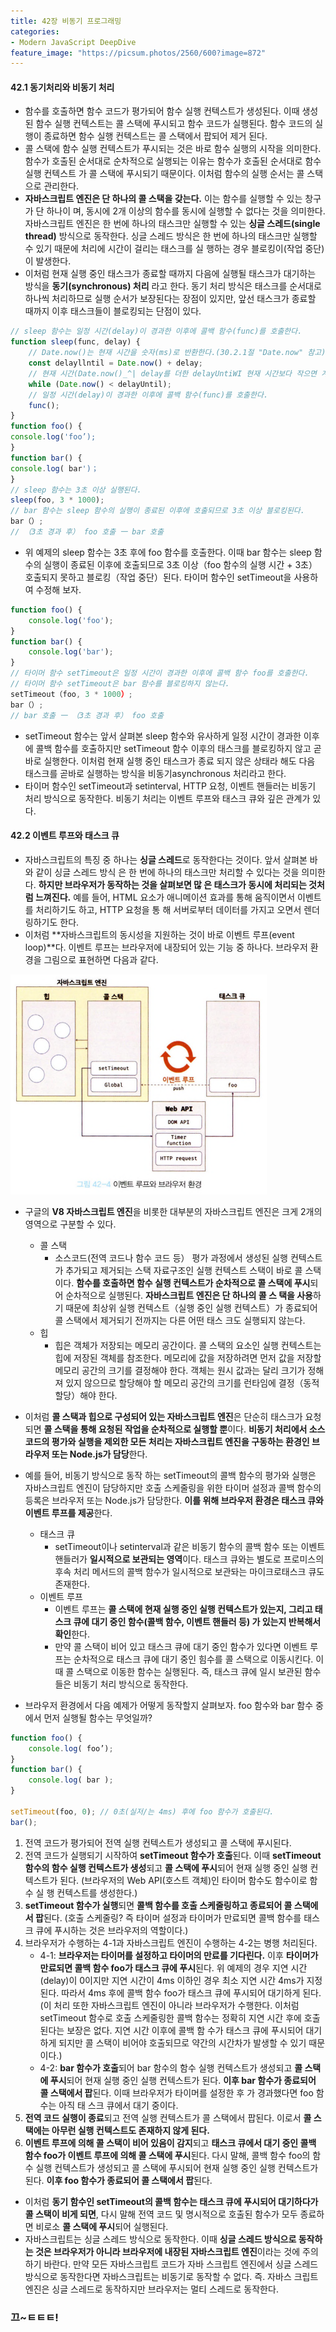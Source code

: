 ```yaml
---
title: 42장 비동기 프로그래밍
categories:
- Modern JavaScript DeepDive
feature_image: "https://picsum.photos/2560/600?image=872"
---
```


#### 42.1 동기처리와 비동기 처리

- 함수를 호출하면 함수 코드가 평가되어 함수 실행 컨텍스트가 생성된다. 이때 생성된 함수 실행 컨텍스트는 콜 스택에 푸시되고 함수 코드가 실행된다. 함수 코드의 실행이 종료하면 함수 실행 컨텍스트는 콜 스택에서 팝되어 제거 된다.
- 콜 스택에 함수 실행 컨텍스트가 푸시되는 것은 바로 함수 실행의 시작을 의미한다. 함수가 호출된 순서대로 순차적으로 실행되는 이유는 함수가 호출된 순서대로 함수 실행 컨텍스트 가 콜 스택에 푸시되기 때문이다. 이처럼 함수의 실행 순서는 콜 스택으로 관리한다.
- **자바스크립트 엔진은 단 하나의 콜 스택을 갖는다.** 이는 함수를 실행할 수 있는 창구가 단 하나이 며, 동시에 2개 이상의 함수를 동시에 실행할 수 없다는 것을 의미한다. 자바스크립트 엔진은 한 번에 하나의 태스크만 실행할 수 있는 **싱글 스레드(single thread)** 방식으로 동작한다. 싱글 스레드 방식은 한 번에 하나의 태스크만 실행할 수 있기 때문에 처리에 시간이 걸리는 태스크를 실 행하는 경우 블로킹이(작업 중단)이 발생한다.
- 이처럼 현재 실행 중인 태스크가 종료할 때까지 다음에 실행될 태스크가 대기하는 방식을 **동기(synchronous) 처리** 라고 한다. 동기 처리 방식은 태스크를 순서대로 하나씩 처리하므로 실행 순서가 보장된다는 장점이 있지만, 앞선 태스크가 종료할 때까지 이후 태스크들이 블로킹되는 단점이 있다.


``` js
// sleep 함수는 일정 시간(delay)이 경과한 이후에 콜백 함수(func)를 호출한다.
function sleep(func, delay) {
    // Date.now()는 현재 시간을 숫자(ms)로 반환한다.(30.2.1절 "Date.now" 참고)
    const delayllntil = Date.now() + delay;
    // 현재 시간(Date.now()_^| delay를 더한 delayUntiWI 현재 시간보다 작으면 계속 반복한다.
    while (Date.now() < delayUntil);
    // 일정 시간(delay)이 경과한 이후에 콜백 함수(func)를 호출한다.
    func();
}
function foo() {
console.log('foo’);
}
function bar() {
console.log( bar')；
}
// sleep 함수는 3초 이상 실행된다.
sleep(foo, 3 * 1000);
// bar 함수는 sleep 함수의 실행이 종료된 이후에 호출되므로 3초 이상 블로킹된다.
bar（）;
// （3초 경과 후） foo 호출 一 bar 호출

```

- 위 예제의 sleep 함수는 3초 후에 foo 함수를 호출한다. 이때 bar 함수는 sleep 함수의 실행이 종료된 이후에 호출되므로 3초 이상（foo 함수의 실행 시간 + 3초） 호출되지 못하고 블로킹（작업 중단）된다. 타이머 함수인 setTimeout을 사용하여 수정해 보자.

``` js
function foo() {
    console.log('foo');
}
function bar() {
    console.log('bar');
}
// 타이머 함수 setTimeout은 일정 시간이 경과한 이후에 콜백 함수 foo를 호출한다.
// 타이머 함수 setTimeout은 bar 함수를 블로킹하지 않는다.
setTimeout（foo, 3 * 1000）;
bar（）;
// bar 호출 一 （3초 경과 후） foo 호출
```

- setTimeout 함수는 앞서 살펴본 sleep 함수와 유사하게 일정 시간이 경과한 이후에 콜백 함수를 호출하지만 setTimeout 함수 이후의 태스크를 블로킹하지 않고 곧바로 실행한다. 이처럼 현재 실행 중인 태스크가 종료 되지 않은 상태라 해도 다음 태스크를 곧바로 실행하는 방식을 비동기asynchronous 처리라고 한다.
- 타이머 함수인 setTimeout과 setinterval, HTTP 요청, 이벤트 핸들러는 비동기 처리 방식으로 동작한다. 비동기 처리는 이벤트 루프와 태스크 큐와 깊은 관계가 있다.

#### 42.2 이벤트 루프와 태스크 큐

- 자바스크립트의 특징 중 하나는 **싱글 스레드**로 동작한다는 것이다. 앞서 살펴본 바와 같이 싱글 스레드 방식 은 한 번에 하나의 태스크만 처리할 수 있다는 것을 의미한다. **하지만 브라우저가 동작하는 것을 살펴보면 많 은 태스크가 동시에 처리되는 것처럼 느껴진다.** 예를 들어, HTML 요소가 애니메이션 효과를 통해 움직이면서 이벤트를 처리하기도 하고, HTTP 요청을 통 해 서버로부터 데이터를 가지고 오면서 렌더링하기도 한다.
- 이처럼 **자바스크립트의 동시성을 지원하는 것이 바로 이벤트 루프(event loop)**다. 이벤트 루프는 브라우저에 내장되어 있는 기능 중 하나다. 브라우저 환경을 그림으로 표현하면 다음과 같다.

<div><img src= "/assets/img/post/event_loop.PNG"></div>

- 구글의 **V8 자바스크립트 엔진**을 비롯한 대부분의 자바스크립트 엔진은 크게 2개의 영역으로 구분할 수 있다.
    - 콜 스택
        - 소스코드(전역 코드나 함수 코드 등） 평가 과정에서 생성된 실행 컨텍스트가 추가되고 제거되는 스택 자료구조인 실행 컨텍스트 스택이 바로 콜 스택이다. **함수를 호출하면 함수 실행 컨텍스트가 순차적으로 콜 스택에 푸시**되어 순차적으로 실행된다. **자바스크립트 엔진은 단 하나의 콜 스 택을 사용**하기 때문에 최상위 실행 컨텍스트（실행 중인 실행 컨텍스트）가 종료되어 콜 스택에서 제거되기 전까지는 다른 어떤 태스 크도 실행되지 않는다.
    - 힙
        - 힙은 객체가 저장되는 메모리 공간이다. 콜 스택의 요소인 실행 컨텍스트는 힙에 저장된 객체를 참조한다. 메모리에 값을 저장하려면 먼저 값을 저장할 메모리 공간의 크기를 결정해야 한다. 객체는 원시 값과는 달리 크기가 정해져 있지 않으므로 할당해야 할 메모리 공간의 크기를 런타임에 결정（동적 할당）해야 한다.

- 이처럼 **콜 스택과 힙으로 구성되어 있는 자바스크립트 엔진**은 단순히 태스크가 요청되면 **콜 스택을 통해 요청된 작업을 순차적으로 실행할 뿐**이다. **비동기 처리에서 소스코드의 평가와 실행을 제외한 모든 처리는 자바스크립트 엔진을 구동하는 환경인 브라우저 또는 Node.js가 담당**한다.
- 예를 들어, 비동기 방식으로 동작 하는 setTimeout의 콜백 함수의 평가와 실행은 자바스크립트 엔진이 담당하지만 호출 스케줄링을 위한 타이머 설정과 콜백 함수의 등록은 브라우저 또는 Node.js가 담당한다. **이를 위해 브라우저 환경은 태스크 큐와 이벤트 루프를 제공**한다.
    - 태스크 큐
        - setTimeout이나 setinterval과 같은 비동기 함수의 콜백 함수 또는 이벤트 핸들러가 **일시적으로 보관되는 영역**이다. 태스크 큐와는 별도로 프로미스의 후속 처리 메서드의 콜백 함수가 일시적으로 보관돠는 마이크로태스크 큐도 존재한다.
    - 이벤트 루프
        - 이벤트 루프는 **콜 스택에 현재 실행 중인 실행 컨텍스트가 있는지, 그리고 태스크 큐에 대기 중인 함수(콜백 함수, 이벤트 핸들러 등) 가 있는지 반복해서 확인**한다.
        - 만약 콜 스택이 비어 있고 태스크 큐에 대기 중인 함수가 있다면 이벤트 루프는 순차적으로 태스크 큐에 대기 중인 힘수를 콜 스택으로 이동시킨다. 이때 콜 스택으로 이동한 함수는 실행된다. 즉, 태스크 큐에 일시 보관된 함수들은 비동기 처리 방식으로 동작한다.
- 브라우저 환경에서 다음 예제가 어떻게 동작할지 살펴보자. foo 함수와 bar 함수 중에서 먼저 실행될 함수는 무엇일까?

``` js
function foo() {
    console.log( foo’);
}
function bar() {
    console.log( bar );
}

setTimeout(foo, 0); // 0초(실저/는 4ms) 후에 foo 함수가 호출된다.
bar();

```

1.  전역 코드가 평가되어 전역 실행 컨텍스트가 생성되고 콜 스택에 푸시된다.
2.	전역 코드가 실행되기 시작하여 **setTimeout 함수가 호출**된다. 이때 **setTimeout 함수의 함수 실행 컨텍스트가 생성**되고 **콜 스택에 푸시**되어 현재 실행 중인 실행 컨텍스트가 된다. (브라우저의 Web API(호스트 객체)인 타이머 함수도 함수이로 함수 실 행 컨텍스트를 생성한다.)
3.	**setTimeout 함수가 실행**되면 **콜백 함수를 호출 스케줄링하고 종료되어 콜 스택에서 팝**된다. (호출 스케줄링? 즉 타이머 설정과 타이머가 만료되면 콜백 함수를 태스크 큐에 푸시하는 것은 브라우저의 역할이다.)
4.	브라우저가 수행하는 4-1과 자바스크립트 엔진이 수행하는 4-2는 병행 처리된다.
    - 4-1: **브라우저는 타이머를 설정하고 타이머의 만료를 기다린다.** 이후 **타이머가 만료되면 콜백 함수 foo가 태스크 큐에 푸시**된다. 위 예제의 경우 지연 시간(delay)이 0이지만 지연 시간이 4ms 이하인 경우 최소 지연 시간 4ms가 지정된다. 따라서 4ms 후에 콜백 함수 foo가 태스크 큐에 푸시되어 대기하게 된다. (이 처리 또한 자바스크립트 엔진이 아니라 브라우저가 수행한다. 이처럼 setTimeout 함수로 호출 스케줄링한 콜백 함수는 정확히 지연 시간 후에 호출된다는 보장은 없다. 지연 시간 이후에 콜백 함 수가 태스크 큐에 푸시되어 대기하게 되지만 콜 스택이 비어야 호출되므로 약간의 시간차가 발생할 수 있기 때문이다.)
    - 4-2: **bar 함수가 호출**되어 bar 함수의 함수 실행 컨텍스트가 생성되고 **콜 스택에 푸시**되어 현재 실행 중인 실행 컨텍스트가 된다. **이후 bar 함수가 종료되어 콜 스택에서 팝**된다. 이때 브라우저가 타이머를 설정한 후 가 경과했다면 foo 함수는 아직 태 스크 큐에서 대기 중이다.
5.	**전역 코드 실행이 종료**되고 전역 실행 컨텍스트가 콜 스택에서 팝된다. 이로서 **콜 스택에는 아무런 실행 컨텍스트도 존재하지 않게 된다.**
6.	**이벤트 루프에 의해 콜 스택이 비어 있음이 감지**되고 **태스크 큐에서 대기 중인 콜백 함수 foo가 이벤트 루프에 의해 콜 스택에 푸시**된다. 다시 말해, 콜백 함수 foo의 함수 실행 컨텍스트가 생성되고 콜 스택에 푸시되어 현재 실행 중인 실행 컨텍스트가 된다. **이후 foo 함수가 종료되어 콜 스택에서 팝**된다.

- 이처럼 **동기 함수인 setTimeout의 콜백 함수는 태스크 큐에 푸시되어 대기하다가 콜 스택이 비게 되면**, 다시 말해 전역 코드 및 명시적으로 호출된 함수가 모두 종료하면 비로소 **콜 스택에 푸시**되어 실행된다.
- 자바스크립트는 싱글 스레드 방식으로 동작한다. 이때 **싱글 스레드 방식으로 동작하는 것은 브라우저가 아니라 브라우저에 내장된 자바스크립트 엔진**이라는 것에 주의하기 바란다. 만약 모든 자바스크립트 코드가 자바 스크립트 엔진에서 싱글 스레드 방식으로 동작한다면 자바스크립트는 비동기로 동작할 수 없다. 즉. 자바스 크립트 엔진은 싱글 스레드로 동작하지만 브라우저는 멀티 스레드로 동작한다.

<h3>끄~ㅌㅌㅌ!</h3>
